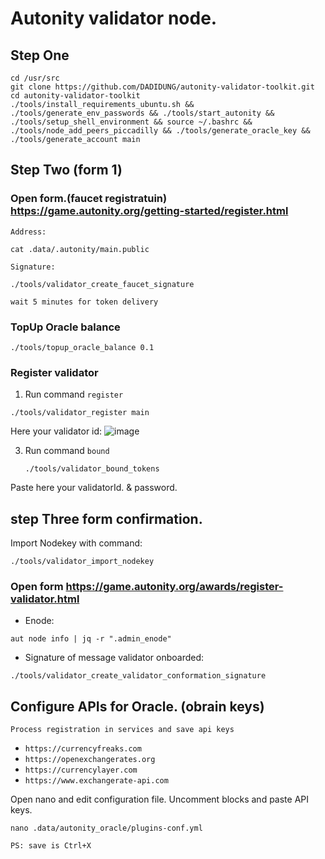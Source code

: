 # Autonity validator node.

## Step One
```
cd /usr/src
git clone https://github.com/DADIDUNG/autonity-validator-toolkit.git
cd autonity-validator-toolkit
./tools/install_requirements_ubuntu.sh && ./tools/generate_env_passwords && ./tools/start_autonity &&  ./tools/setup_shell_environment && source ~/.bashrc && ./tools/node_add_peers_piccadilly && ./tools/generate_oracle_key && ./tools/generate_account main
```

## Step Two (form 1)
### Open form.(faucet registratuin)  https://game.autonity.org/getting-started/register.html

`Address:`
```
cat .data/.autonity/main.public
```
`Signature:`
```
./tools/validator_create_faucet_signature
```

`wait 5 minutes for token delivery`

### TopUp Oracle balance
```
./tools/topup_oracle_balance 0.1
```

### Register validator
1. Run command `register`

```
./tools/validator_register main
```
   
Here your validator id:
![image](https://github.com/web3cdnservices/autonity-validator-toolkit/assets/115787312/1bec3c07-cbea-4cfc-bf6d-f74aae5eb22f)


3. Run command `bound`
   ```
   ./tools/validator_bound_tokens
   ```
Paste here your validatorId.
& password.

## step Three form confirmation.

Import Nodekey with command:
```
./tools/validator_import_nodekey
```

### Open form https://game.autonity.org/awards/register-validator.html

- Enode:  
```
aut node info | jq -r ".admin_enode"
```

- Signature of message validator onboarded:
```
./tools/validator_create_validator_conformation_signature
```


## Configure APIs for Oracle. (obrain keys)
`Process registration in services and save api keys`
- `https://currencyfreaks.com`
- `https://openexchangerates.org`
- `https://currencylayer.com`
- `https://www.exchangerate-api.com`

Open nano and edit configuration file. Uncomment blocks and paste API keys.

```
nano .data/autonity_oracle/plugins-conf.yml

```


`PS: save is Ctrl+X`
